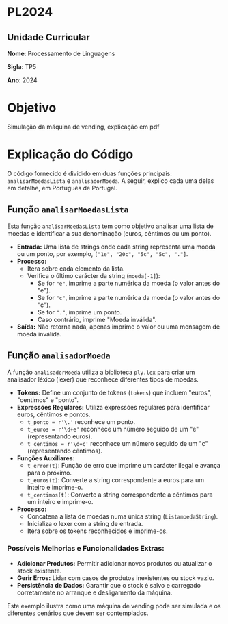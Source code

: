 # PL2024

## Unidade Curricular

**Nome**: Processamento de Linguagens

**Sigla**: TP5

**Ano**: 2024

# Objetivo

Simulação da máquina de vending, explicação em pdf

# Explicação do Código

O código fornecido é dividido em duas funções principais: `analisarMoedasLista` e `analisadorMoeda`. A seguir, explico cada uma delas em detalhe, em Português de Portugal.

## Função `analisarMoedasLista`

Esta função `analisarMoedasLista` tem como objetivo analisar uma lista de moedas e identificar a sua denominação (euros, cêntimos ou um ponto). 

- **Entrada:** Uma lista de strings onde cada string representa uma moeda ou um ponto, por exemplo, `["1e", "20c", "5c", "5c", "."]`.
- **Processo:**
  - Itera sobre cada elemento da lista.
  - Verifica o último carácter da string (`moeda[-1]`):
    - Se for `"e"`, imprime a parte numérica da moeda (o valor antes do "e").
    - Se for `"c"`, imprime a parte numérica da moeda (o valor antes do "c").
    - Se for `"."`, imprime um ponto.
    - Caso contrário, imprime "Moeda inválida".
- **Saída:** Não retorna nada, apenas imprime o valor ou uma mensagem de moeda inválida.

## Função `analisadorMoeda`

A função `analisadorMoeda` utiliza a biblioteca `ply.lex` para criar um analisador léxico (lexer) que reconhece diferentes tipos de moedas.

- **Tokens:** Define um conjunto de tokens (`tokens`) que incluem "euros", "centimos" e "ponto".
- **Expressões Regulares:** Utiliza expressões regulares para identificar euros, cêntimos e pontos.
  - `t_ponto = r'\.'` reconhece um ponto.
  - `t_euros = r'\d+e'` reconhece um número seguido de um "e" (representando euros).
  - `t_centimos = r'\d+c'` reconhece um número seguido de um "c" (representando cêntimos).
- **Funções Auxiliares:**
  - `t_error(t)`: Função de erro que imprime um carácter ilegal e avança para o próximo.
  - `t_euros(t)`: Converte a string correspondente a euros para um inteiro e imprime-o.
  - `t_centimos(t)`: Converte a string correspondente a cêntimos para um inteiro e imprime-o.
- **Processo:**
  - Concatena a lista de moedas numa única string (`ListamoedaString`).
  - Inicializa o lexer com a string de entrada.
  - Itera sobre os tokens reconhecidos e imprime-os.

### Possíveis Melhorias e Funcionalidades Extras:

- **Adicionar Produtos:** Permitir adicionar novos produtos ou atualizar o stock existente.
- **Gerir Erros:** Lidar com casos de produtos inexistentes ou stock vazio.
- **Persistência de Dados:** Garantir que o stock é salvo e carregado corretamente no arranque e desligamento da máquina.

Este exemplo ilustra como uma máquina de vending pode ser simulada e os diferentes cenários que devem ser contemplados.
